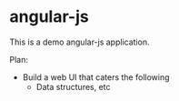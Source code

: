 angular-js
==========

This is a demo angular-js application.

Plan:
* Build a web UI that caters the following
  - Data structures, etc
